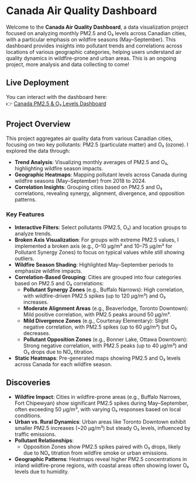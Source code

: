 # Canada Air Quality Dashboard

Welcome to the **Canada Air Quality Dashboard**, a data visualization project focused on analyzing monthly PM2.5 and O₃ levels across Canadian cities, with a particular emphasis on wildfire seasons (May–September). This dashboard provides insights into pollutant trends and correlations across locations of various geographic categories, helping users understand air quality dynamics in wildfire-prone and urban areas.
This is an ongoing project, more analysis and data collecting to come!

## Live Deployment
You can interact with the dashboard here:  
👉 [Canada PM2.5 & O₃ Levels Dashboard](https://canada-pm25-o3-levels-fire-season.streamlit.app/)

## Project Overview

This project aggregates air quality data from various Canadian cities, focusing on two key pollutants: PM2.5 (particulate matter) and O₃ (ozone). I explored the data through:
- **Trend Analysis**: Visualizing monthly averages of PM2.5 and O₃, highlighting wildfire season impacts.
- **Geographic Heatmaps**: Mapping pollutant levels across Canada during wildfire seasons (May–September) from 2018 to 2024.
- **Correlation Insights**: Grouping cities based on PM2.5 and O₃ correlations, revealing synergy, alignment, divergence, and opposition patterns.

### Key Features
- **Interactive Filters**: Select pollutants (PM2.5, O₃) and location groups to analyze trends.
- **Broken Axis Visualization**: For groups with extreme PM2.5 values, I implemented a broken axis (e.g., 0–10 µg/m³ and 10–75 µg/m³ for Pollutant Synergy Zones) to focus on typical values while still showing outliers.
- **Wildfire Season Shading**: Highlighted May–September periods to emphasize wildfire impacts.
- **Correlation-Based Grouping**: Cities are grouped into four categories based on PM2.5 and O₃ correlations:
  - **Pollutant Synergy Zones** (e.g., Buffalo Narrows): High correlation, with wildfire-driven PM2.5 spikes (up to 120 µg/m³) and O₃ increases.
  - **Moderate Alignment Areas** (e.g., Beaverlodge, Toronto Downtown): Mild positive correlation, with PM2.5 peaks around 50 µg/m³.
  - **Mild Divergence Zones** (e.g., Courtenay Elementary): Slight negative correlation, with PM2.5 spikes (up to 60 µg/m³) but O₃ decreases.
  - **Pollutant Opposition Zones** (e.g., Bonner Lake, Ottawa Downtown): Strong negative correlation, with PM2.5 peaks (up to 40 µg/m³) and O₃ drops due to NOₓ titration.
- **Static Heatmaps**: Pre-generated maps showing PM2.5 and O₃ levels across Canada for each wildfire season.


## Discoveries
- **Wildfire Impact**: Cities in wildfire-prone areas (e.g., Buffalo Narrows, Fort Chipewyan) show significant PM2.5 spikes during May–September, often exceeding 50 µg/m³, with varying O₃ responses based on local conditions.
- **Urban vs. Rural Dynamics**: Urban areas like Toronto Downtown exhibit smaller PM2.5 increases (~20 µg/m³) but steady O₃ levels, influenced by traffic emissions.
- **Pollutant Relationships**:
  - Opposition Zones show PM2.5 spikes paired with O₃ drops, likely due to NOₓ titration from wildfire smoke or urban emissions.
- **Geographic Patterns**: Heatmaps reveal higher PM2.5 concentrations in inland wildfire-prone regions, with coastal areas often showing lower O₃ levels due to humidity.
